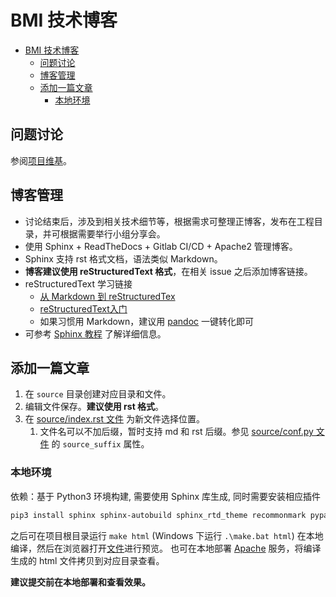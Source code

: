 # BMI 技术博客

- [BMI 技术博客](#bmi-%e6%8a%80%e6%9c%af%e5%8d%9a%e5%ae%a2)
  - [问题讨论](#%e9%97%ae%e9%a2%98%e8%ae%a8%e8%ae%ba)
  - [博客管理](#%e5%8d%9a%e5%ae%a2%e7%ae%a1%e7%90%86)
  - [添加一篇文章](#%e6%b7%bb%e5%8a%a0%e4%b8%80%e7%af%87%e6%96%87%e7%ab%a0)
    - [本地环境](#%e6%9c%ac%e5%9c%b0%e7%8e%af%e5%a2%83)

## 问题讨论

参阅[项目维基](http://192.168.1.36/ylrc/share/bmi_faqs/wikis/home)。

## 博客管理

- 讨论结束后，涉及到相关技术细节等，根据需求可整理正博客，发布在工程目录，并可根据需要举行小组分享会。
- 使用 Sphinx + ReadTheDocs + Gitlab CI/CD + Apache2 管理博客。
- Sphinx 支持 rst 格式文档，语法类似 Markdown。
- **博客建议使用 reStructuredText 格式**，在相关 issue 之后添加博客链接。
- reStructuredText 学习链接
  - [从 Markdown 到 reStructuredTex](https://macplay.github.io/posts/cong-markdown-dao-restructuredtext/)
  - [reStructuredText入门](http://www.pythondoc.com/sphinx/rest.html)
  - 如果习惯用 Markdown，建议用 [pandoc](https://pandoc.org/try/?text=&from=markdown&to=rst) 一键转化即可
- 可参考 [Sphinx 教程](source/web_dev/sphinx.md) 了解详细信息。

## 添加一篇文章

1. 在 `source` 目录创建对应目录和文件。
2. 编辑文件保存。**建议使用 rst 格式**。
3. 在 [source/index.rst 文件](source/index.rst) 为新文件选择位置。
   1. 文件名可以不加后缀，暂时支持 md 和 rst 后缀。参见 [source/conf.py 文件](source/conf.py) 的 `source_suffix` 属性。

### 本地环境

依赖：基于 Python3 环境构建, 需要使用 Sphinx 库生成, 同时需要安装相应插件

```sh
pip3 install sphinx sphinx-autobuild sphinx_rtd_theme recommonmark pypandoc
```

之后可在项目根目录运行 `make html` (Windows 下运行 `.\make.bat html`) 在本地编译，然后在浏览器打开[文件](build/html/index.html)进行预览。
也可在本地部署 [Apache](https://www.linuxidc.com/Linux/2013-06/85827.htm) 服务，将编译生成的 html 文件拷贝到对应目录查看。

**建议提交前在本地部署和查看效果。**
